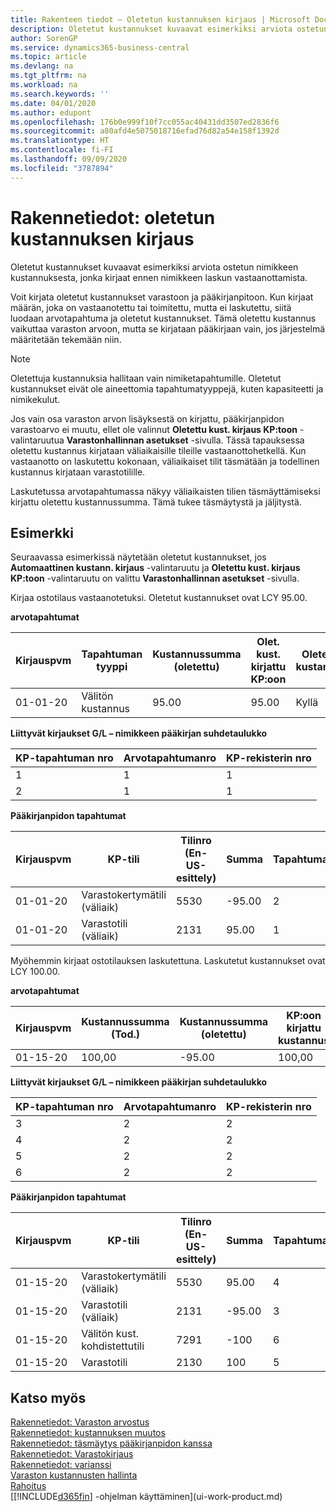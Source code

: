 ```yaml
---
title: Rakenteen tiedot – Oletetun kustannuksen kirjaus | Microsoft Docs
description: Oletetut kustannukset kuvaavat esimerkiksi arviota ostetun nimikkeen kustannuksesta, jonka kirjaat ennen nimikkeen laskun vastaanottamista.
author: SorenGP
ms.service: dynamics365-business-central
ms.topic: article
ms.devlang: na
ms.tgt_pltfrm: na
ms.workload: na
ms.search.keywords: ''
ms.date: 04/01/2020
ms.author: edupont
ms.openlocfilehash: 176b0e999f10f7cc055ac40431dd3507ed2836f6
ms.sourcegitcommit: a80afd4e5075018716efad76d82a54e158f1392d
ms.translationtype: HT
ms.contentlocale: fi-FI
ms.lasthandoff: 09/09/2020
ms.locfileid: "3787894"
---
```

# <a name="design-details-expected-cost-posting"></a>Rakennetiedot: oletetun kustannuksen kirjaus
Oletetut kustannukset kuvaavat esimerkiksi arviota ostetun nimikkeen kustannuksesta, jonka kirjaat ennen nimikkeen laskun vastaanottamista.  

 Voit kirjata oletetut kustannukset varastoon ja pääkirjanpitoon. Kun kirjaat määrän, joka on vastaanotettu tai toimitettu, mutta ei laskutettu, siitä luodaan arvotapahtuma ja oletetut kustannukset. Tämä oletettu kustannus vaikuttaa varaston arvoon, mutta se kirjataan pääkirjaan vain, jos järjestelmä määritetään tekemään niin.  

> [!NOTE]  
>  Oletettuja kustannuksia hallitaan vain nimiketapahtumille. Oletetut kustannukset eivät ole aineettomia tapahtumatyyppejä, kuten kapasiteetti ja nimikekulut.  

 Jos vain osa varaston arvon lisäyksestä on kirjattu, pääkirjanpidon varastoarvo ei muutu, ellet ole valinnut **Oletettu kust. kirjaus KP:toon** -valintaruutua **Varastonhallinnan asetukset** -sivulla. Tässä tapauksessa oletettu kustannus kirjataan väliaikaisille tileille vastaanottohetkellä. Kun vastaanotto on laskutettu kokonaan, väliaikaiset tilit täsmätään ja todellinen kustannus kirjataan varastotilille.  

 Laskutetussa arvotapahtumassa näkyy väliaikaisten tilien täsmäyttämiseksi kirjattu oletettu kustannussumma. Tämä tukee täsmäytystä ja jäljitystä.  

## <a name="example"></a>Esimerkki  
 Seuraavassa esimerkissä näytetään oletetut kustannukset, jos **Automaattinen kustann. kirjaus** -valintaruutu ja **Oletettu kust. kirjaus KP:toon** -valintaruutu on valittu **Varastonhallinnan asetukset** -sivulla.  

 Kirjaa ostotilaus vastaanotetuksi. Oletetut kustannukset ovat LCY 95.00.  

 **arvotapahtumat**  

|Kirjauspvm|Tapahtuman tyyppi|Kustannussumma (oletettu)|Olet. kust. kirjattu KP:oon|Oletettu kustannus|Nimiketapahtuman nro|Tapahtumanro|  
|------------------|----------------|------------------------------|----------------------------------|-------------------|---------------------------|---------------|  
|01-01-20|Välitön kustannus|95.00|95.00|Kyllä|1|1|  

 **Liittyvät kirjaukset G/L – nimikkeen pääkirjan suhdetaulukko**  

|KP-tapahtuman nro|Arvotapahtumanro|KP-rekisterin nro|  
|--------------------|---------------------|-----------------------|  
|1|1|1|  
|2|1|1|  

 **Pääkirjanpidon tapahtumat**  

|Kirjauspvm|KP-tili|Tilinro (En-US-esittely)|Summa|Tapahtumanro|  
|------------------|------------------|---------------------------------|------------|---------------|  
|01-01-20|Varastokertymätili (väliaik)|5530|-95.00|2|  
|01-01-20|Varastotili (väliaik)|2131|95.00|1|  

 Myöhemmin kirjaat ostotilauksen laskutettuna. Laskutetut kustannukset ovat LCY 100.00.  

 **arvotapahtumat**  

|Kirjauspvm|Kustannussumma (Tod.)|Kustannussumma (oletettu)|KP:oon kirjattu kustannus|Oletettu kustannus|Nimiketapahtuman nro|Tapahtumanro|  
|------------------|----------------------------|------------------------------|-------------------------|-------------------|---------------------------|---------------|  
|01-15-20|100,00|-95.00|100,00|Ei|1|2|  

 **Liittyvät kirjaukset G/L – nimikkeen pääkirjan suhdetaulukko**  

|KP-tapahtuman nro|Arvotapahtumanro|KP-rekisterin nro|  
|--------------------|---------------------|-----------------------|  
|3|2|2|  
|4|2|2|  
|5|2|2|  
|6|2|2|  

 **Pääkirjanpidon tapahtumat**  

|Kirjauspvm|KP-tili|Tilinro (En-US-esittely)|Summa|Tapahtumanro|  
|------------------|------------------|---------------------------------|------------|---------------|  
|01-15-20|Varastokertymätili (väliaik)|5530|95.00|4|  
|01-15-20|Varastotili (väliaik)|2131|-95.00|3|  
|01-15-20|Välitön kust. kohdistettutili|7291|-100|6|  
|01-15-20|Varastotili|2130|100|5|  

## <a name="see-also"></a>Katso myös
 [Rakennetiedot: Varaston arvostus](design-details-inventory-costing.md)   
 [Rakennetiedot: kustannuksen muutos](design-details-cost-adjustment.md)   
 [Rakennetiedot: täsmäytys pääkirjanpidon kanssa](design-details-reconciliation-with-the-general-ledger.md)   
 [Rakennetiedot: Varastokirjaus](design-details-inventory-posting.md)   
 [Rakennetiedot: varianssi](design-details-variance.md)  
 [Varaston kustannusten hallinta](finance-manage-inventory-costs.md)  
 [Rahoitus](finance.md)  
 [[!INCLUDE[d365fin](includes/d365fin_md.md)] -ohjelman käyttäminen](ui-work-product.md)
